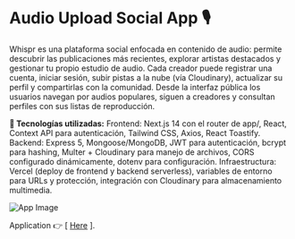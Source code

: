 # Audio Upload Social App 🎙️

Whispr es una plataforma social enfocada en contenido de audio: permite descubrir las publicaciones más recientes, explorar artistas destacados y gestionar tu propio estudio de audio. Cada creador puede registrar una cuenta, iniciar sesión, subir pistas a la nube (vía Cloudinary), actualizar su perfil y compartirlas con la comunidad. Desde la interfaz pública los usuarios navegan por audios populares, siguen a creadores y consultan perfiles con sus listas de reproducción.

**🔧 Tecnologías utilizadas:**
Frontend: Next.js 14 con el router de app/, React, Context API para autenticación, Tailwind CSS, Axios, React Toastify.
Backend: Express 5, Mongoose/MongoDB, JWT para autenticación, bcrypt para hashing, Multer + Cloudinary para manejo de archivos, CORS configurado dinámicamente, dotenv para configuración.
Infraestructura: Vercel (deploy de frontend y backend serverless), variables de entorno para URLs y protección, integración con Cloudinary para almacenamiento multimedia.

![App Image](https://repository-images.githubusercontent.com/1009080058/94523440-a360-4003-b76c-a80b6345688b)

Application 👉 [ [Here](https://whispr-front.vercel.app/) ].
